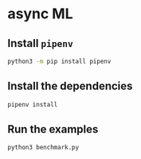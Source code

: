 # async ML

## Install `pipenv`

```sh
python3 -m pip install pipenv
```

## Install the dependencies

```sh
pipenv install
```

## Run the examples

```sh
python3 benchmark.py
```